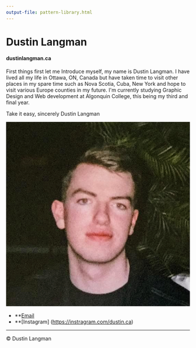 ```yaml
---
output-file: pattern-library.html
---
```


# Dustin Langman
#### dustinlangman.ca

First things first let me Introduce myself, my name is Dustin Langman. I have lived all my life in Ottawa, ON, Canada but have taken time to visit other places in my spare time such as Nova Scotia, Cuba, New York and hope to visit various Europe counties in my future. I'm currently studying Graphic Design and Web development at Algonquin College, this being my third and final year.

Take it easy, sincerely
Dustin Langman

![](images/1x1.png)

- **[Email](https://dustinlangman@gmail.com)
- **[Instagram] (https://instragram.com/dustin.ca)

---

© Dustin Langman
